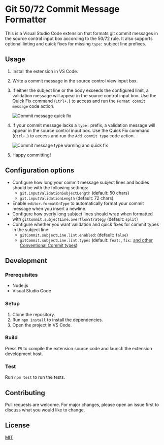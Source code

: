 # Git 50/72 Commit Message Formatter

This is a Visual Studio Code extension that formats git commit messages in the source control input box according to the 50/72 rule. It also supports optional linting and quick fixes for missing `type:` subject line prefixes.

## Usage

1. Install the extension in VS Code.
2. Write a commit message in the source control view input box.
3. If either the subject line or the body exceeds the configured limit, a validation message will appear in the source control input box. Use the Quick Fix command (`Ctrl+.`) to access and run the `Format commit message` code action.

    ![Commit message quick fix](format-quick-fix.gif)

4. If your commit message lacks a `type:` prefix, a validation message will appear in the source control input box. Use the Quick Fix command (`Ctrl+.`) to access and run the `Add commit type` code action.

    ![Commit message type warning and quick fix](commit-type-fix.gif)

5. Happy committing!

## Configuration options

* Configure how long your commit message subject lines and bodies should be with the following settings:
    - `git.inputValidationSubjectLength` (default: 50 chars)
    - `git.inputValidationLength` (default: 72 chars)
* Enable `editor.formatOnType` to automatically format your commit message when you insert a newline.
* Configure how overly long subject lines should wrap when formatted with `gitCommit.subjectLine.overflowStrategy` (default: `split`)
* Configure whether you want validation and quick fixes for commit types in the subject line:
    - `gitCommit.subjectLine.lint.enabled`: (default: `false`) 
    - `gitCommit.subjectLine.lint.types` (default: `feat:`, `fix:` [and other Conventional Commit types](https://www.conventionalcommits.org/en/v1.0.0/))

## Development

### Prerequisites

- Node.js
- Visual Studio Code

### Setup

1. Clone the repository.
2. Run `npm install` to install the dependencies.
3. Open the project in VS Code.

### Build

Press `F5` to compile the extension source code and launch the extension development host.

### Test

Run `npm test` to run the tests.

## Contributing

Pull requests are welcome. For major changes, please open an issue first to discuss what you would like to change.

## License

[MIT](https://choosealicense.com/licenses/mit/)
